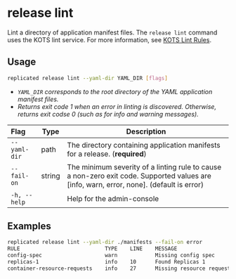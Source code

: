 # release lint

Lint a directory of application manifest files. The `release lint` command uses the KOTS lint service. For more information, see [KOTS Lint Rules](kots-lint).

## Usage
```bash
replicated release lint --yaml-dir YAML_DIR [flags]
```

* _`YAML_DIR` corresponds to the root directory of the YAML application manifest files._
* _Returns exit code 1 when an error in linting is discovered. Otherwise, returns exit codse 0 (such as for info and warning messages)._

| Flag                 | Type | Description |
|:----------------------|------|-------------|
| `--yaml-dir` | path | The directory containing application manifests for a release. (**required**) |
| `--fail-on` | string | The minimum severity of a linting rule to cause a non-zero exit code. Supported values are [info, warn, error, none]. (default is error) |
| `-h, --help`   |  |          Help for the admin-console |

## Examples
```bash
replicated release lint --yaml-dir ./manifests --fail-on error
RULE                           TYPE    LINE    MESSAGE
config-spec                    warn            Missing config spec
replicas-1                     info    10      Found Replicas 1
container-resource-requests    info    27      Missing resource requests
```

